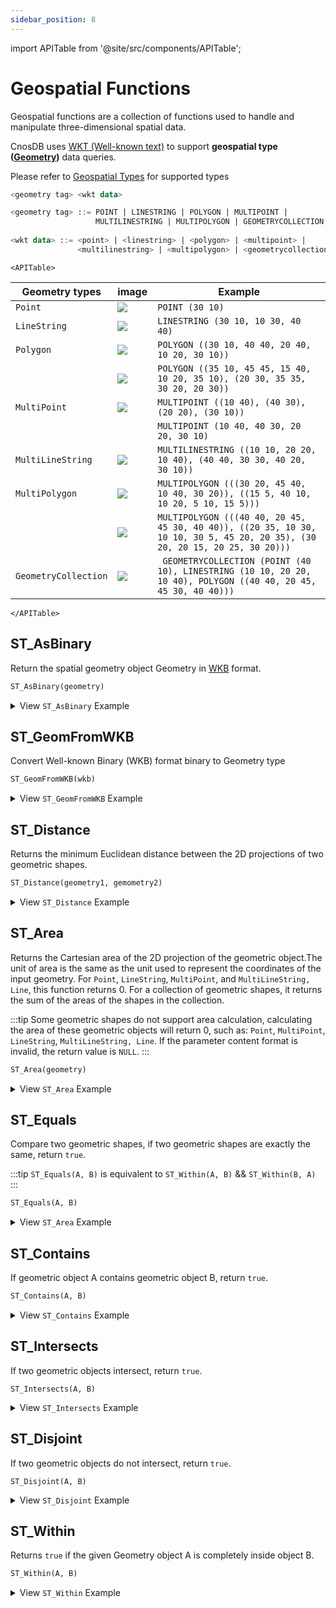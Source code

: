 ```yaml
---
sidebar_position: 8
---
```


import APITable from '@site/src/components/APITable';

# Geospatial Functions

Geospatial functions are a collection of functions used to handle and manipulate three-dimensional spatial data.

CnosDB uses [WKT (Well-known text)](https://en.wikipedia.org/wiki/Well-known_text_representation_of_geometry) to support **geospatial type ([Geometry](https://en.wikipedia.org/wiki/Geometry))** data queries.

Please refer to [Geospatial Types](../data_type.md#Geospatial_Types) for supported types

```sql
<geometry tag> <wkt data>

<geometry tag> ::= POINT | LINESTRING | POLYGON | MULTIPOINT | 
                   MULTILINESTRING | MULTIPOLYGON | GEOMETRYCOLLECTION
                   
<wkt data> ::= <point> | <linestring> | <polygon> | <multipoint> | 
               <multilinestring> | <multipolygon> | <geometrycollection>
```

```mdx-code-block
<APITable>
```

| Geometry types       | image                                            | Example                                                                                                                    |
| -------------------- | ------------------------------------------------ | -------------------------------------------------------------------------------------------------------------------------- |
| `Point`              | ![](/img/sql/SFA_Point.svg.png)                  | `POINT (30 10)`                                                                                                            |
| `LineString`         | ![](/img/sql/102px-SFA_LineString.svg.png)       | `LINESTRING (30 10, 10 30, 40 40)`                                                                                         |
| `Polygon`            | ![](/img/sql/SFA_Polygon.svg.png)                | `POLYGON ((30 10, 40 40, 20 40, 10 20, 30 10))`                                                                            |
|                      | ![](/img/sql/SFA_Polygon_with_hole.svg.png)      | `POLYGON ((35 10, 45 45, 15 40, 10 20, 35 10), (20 30, 35 35, 30 20, 20 30))`                                              |
| `MultiPoint`         | ![](/img/sql/SFA_MultiPoint.svg.png)             | `MULTIPOINT ((10 40), (40 30), (20 20), (30 10))`                                                                          |
|                      |                                                  | `MULTIPOINT (10 40, 40 30, 20 20, 30 10)`                                                                                  |
| `MultiLineString`    | ![](/img/sql/102px-SFA_MultiLineString.svg.png)  | `MULTILINESTRING ((10 10, 20 20, 10 40), (40 40, 30 30, 40 20, 30 10))`                                                    |
| `MultiPolygon`       | ![](/img/sql/SFA_MultiPolygon.svg.png)           | `MULTIPOLYGON (((30 20, 45 40, 10 40, 30 20)), ((15 5, 40 10, 10 20, 5 10, 15 5)))`                                        |
|                      | ![](/img/sql/SFA_MultiPolygon_with_hole.svg.png) | `MULTIPOLYGON (((40 40, 20 45, 45 30, 40 40)), ((20 35, 10 30, 10 10, 30 5, 45 20, 20 35), (30 20, 20 15, 20 25, 30 20)))` |
| `GeometryCollection` | ![](/img/sql/SFA_GeometryCollection.svg.png)     | ` GEOMETRYCOLLECTION (POINT (40 10), LINESTRING (10 10, 20 20, 10 40), POLYGON ((40 40, 20 45, 45 30, 40 40)))`            |

```mdx-code-block
</APITable>
```

## ST_AsBinary

Return the spatial geometry object Geometry in [WKB](https://en.wikipedia.org/wiki/Well-known_text_representation_of_geometry#Well-known_binary) format.

```sql
ST_AsBinary(geometry)
```

<details>
  <summary>View <code>ST_AsBinary</code> Example</summary>

```sql {1}
SELECT ST_AsBinary('POINT(0 3)');
+--------------------------------------------+
| st_AsBinary(Utf8("POINT(0 3)"))            |
+--------------------------------------------+
| 010100000000000000000000000000000000000840 |
+--------------------------------------------+
```

</details>

## ST_GeomFromWKB

Convert Well-known Binary (WKB) format binary to Geometry type

```sql
ST_GeomFromWKB(wkb)
```

<details>
  <summary>View <code>ST_GeomFromWKB</code> Example</summary>

```sql {1}
SELECT ST_GeomFromWKB(ST_AsBinary('POINT(0 3)'));
+-------------------------------------------------+
| st_GeomFromWKB(st_AsBinary(Utf8("POINT(0 3)"))) |
+-------------------------------------------------+
| POINT(0 3)                                      |
+-------------------------------------------------+
```

</details>

## ST_Distance

Returns the minimum Euclidean distance between the 2D projections of two geometric shapes.

```sql
ST_Distance(geometry1, gemometry2)
```

<details>
  <summary>View <code>ST_Distance</code> Example</summary>

**Calculate the distance between two points.**

```sql {1}
SELECT ST_Distance('POINT(0 0)', 'LINESTRING (30 10, 10 30, 40 40)');
+--------------------------------------------------------------------------+
| ST_Distance(Utf8("POINT(0 0)"),Utf8("LINESTRING (30 10, 10 30, 40 40)")) |
+--------------------------------------------------------------------------+
| 28.284271247461902                                                       |
+--------------------------------------------------------------------------+
```

Calculate the straight-line distance from a point to a line.\*\*

```sql {1}
SELECT ST_Distance('POINT(0 0)', 'LINESTRING (30 10, 10 30, 40 40)');
+--------------------------------------------------------------------------+
| st_distance(Utf8("POINT(0 0)"),Utf8("LINESTRING (30 10, 10 30, 40 40)")) |
+--------------------------------------------------------------------------+
| 28.284271247461902                                                       |
+--------------------------------------------------------------------------+
```

**Calculate the distance between planes.**

```sql {1}
SELECT ST_Distance('POLYGON((0 2,1 1,0 -1,0 2))', 'POLYGON((-1 -3,-2 -1,0 -3,-1 -3))');
+--------------------------------------------------------------------------------------------+
| st_distance(Utf8("POLYGON((0 2,1 1,0 -1,0 2))"),Utf8("POLYGON((-1 -3,-2 -1,0 -3,-1 -3))")) |
+--------------------------------------------------------------------------------------------+
| 1.4142135623730951                                                                         |
+--------------------------------------------------------------------------------------------+
```

</details>

## ST_Area

Returns the Cartesian area of the 2D projection of the geometric object.The unit of area is the same as the unit used to represent the coordinates of the input geometry. For `Point`, `LineString`, `MultiPoint`, and `MultiLineString, Line`, this function returns 0. For a collection of geometric shapes, it returns the sum of the areas of the shapes in the collection.

:::tip
Some geometric shapes do not support area calculation, calculating the area of these geometric objects will return 0, such as: `Point`, `MultiPoint`, `LineString`, `MultiLineString, Line`. If the parameter content format is invalid, the return value is `NULL`.
:::

```sql
ST_Area(geometry)
```

<details>
  <summary>View <code>ST_Area</code> Example</summary>

```sql {1}
SELECT ST_Area('POLYGON ((40 40, 20 45, 45 30, 40 40))');
+---------------------------------------------------------+
| ST_Area(Utf8("POLYGON ((40 40, 20 45, 45 30, 40 40))")) |
+---------------------------------------------------------+
| 87.5                                                    |
+---------------------------------------------------------+
```

</details>

## ST_Equals

Compare two geometric shapes, if two geometric shapes are exactly the same, return `true`.

:::tip
`ST_Equals(A, B)` is equivalent to `ST_Within(A, B)` && `ST_Within(B, A)`
:::

```sql
ST_Equals(A, B)
```

<details>
  <summary>View <code>ST_Area</code> Example</summary>

```sql {1}
select ST_Equals('LINESTRING(0 0, 10 10)', 'LINESTRING(0 0, 5 5, 10 10)') st_equals;
+-----------+
| st_equals |
+-----------+
| true      |
+-----------+
```

</details>

## ST_Contains

If geometric object A contains geometric object B, return `true`.

```sql
ST_Contains(A, B)
```

<details>
  <summary>View <code>ST_Contains</code> Example</summary>

```sql {1}
select ST_Contains('POLYGON((0 0,0 3,3 0,0 0))', 'POLYGON((0 0,0 1,1 0,0 0))') st_contains;
+-------------+
| st_contains |
+-------------+
| true        |
+-------------+
```

</details>

## ST_Intersects

If two geometric objects intersect, return `true`.

`ST_Intersects(A, B)`

<details>
  <summary>View <code>ST_Intersects</code> Example</summary>

```sql {1}
select ST_Intersects('LINESTRING(3 2, 7 6)', 'LINESTRING(3 4, 8 4)') st_intersects;
+---------------+
| st_intersects |
+---------------+
| true          |
+---------------+
```

</details>

## ST_Disjoint

If two geometric objects do not intersect, return `true`.

`ST_Disjoint(A, B)`

<details>
  <summary>View <code>ST_Disjoint</code> Example</summary>

```sql {1}
select ST_Disjoint('LINESTRING(0 0,-3 -3)', 'LINESTRING(0 1,1 0)');
+------------------------------------------------------------------------+
| ST_Disjoint(Utf8("LINESTRING(0 0,-3 -3)"),Utf8("LINESTRING(0 1,1 0)")) |
+------------------------------------------------------------------------+
| true                                                                   |
+------------------------------------------------------------------------+
```

</details>

## ST_Within

Returns `true` if the given Geometry object A is completely inside object B.

```sql
ST_Within(A, B)
```

<details>
  <summary>View <code>ST_Within</code> Example</summary>

```sql {1}
select ST_Within('POLYGON((1 1, 1 2, 2 2, 2 1, 1 1))', 'POLYGON((0 0, 0 3, 3 3, 3 0, 0 0))');
+--------------------------------------------------------------------------------------------------+
| ST_Within(Utf8("POLYGON((1 1, 1 2, 2 2, 2 1, 1 1))"),Utf8("POLYGON((0 0, 0 3, 3 3, 3 0, 0 0))")) |
+--------------------------------------------------------------------------------------------------+
| true                                                                                             |
+--------------------------------------------------------------------------------------------------+
```

</details>
